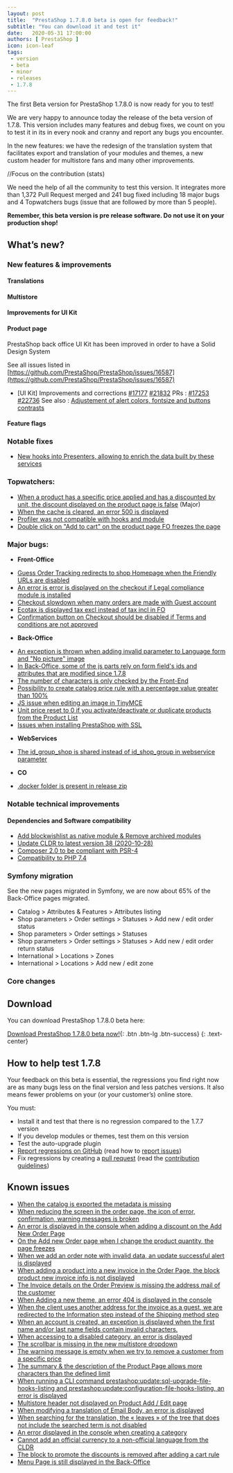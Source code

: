 ```yaml
---
layout: post
title:  "PrestaShop 1.7.8.0 beta is open for feedback!"
subtitle: "You can download it and test it"
date:   2020-05-31 17:00:00
authors: [ PrestaShop ]
icon: icon-leaf
tags:
 - version
 - beta
 - minor
 - releases
 - 1.7.8
---
```


The first Beta version for PrestaShop 1.7.8.0 is now ready for you to test!

We are very happy to announce today the release of the beta version of 1.7.8.
This version includes many features and debug fixes, we count on you to test it in its in every nook and cranny and report any bugs you encounter.

In the new features: we have the redesign of the translation system that facilitates export and translation of your modules and themes, a new custom header for multistore fans and many other improvements.

//Focus on the contribution (stats)

We need the help of all the community to test this version. It integrates more than 1,372 Pull Request merged and 241 bug fixed including 18 major bugs and 4 Topwatchers bugs (issue that are followed by more than 5 people). 

**Remember, this beta version is pre release software. Do not use it on your production shop!**

## What’s new?

### New features & improvements

#### Translations
#### Multistore
#### Improvements for UI Kit
#### Product page

PrestaShop back office UI Kit has been improved in order to have a Solid Design System

See all issues listed in [https://github.com/PrestaShop/PrestaShop/issues/16587](https://github.com/PrestaShop/PrestaShop/issues/16587)

- [UI Kit] Improvements and corrections [#17177](https://github.com/PrestaShop/PrestaShop/issues/17177) [#21832](https://github.com/PrestaShop/PrestaShop/issues/21832)
PRs : [#17253](https://github.com/PrestaShop/PrestaShop/pull/17253) [#22736](https://github.com/PrestaShop/PrestaShop/pull/22736)
See also : [Adjustement of alert colors, fontsize and buttons contrasts](https://github.com/PrestaShop/prestashop-ui-kit/pull/104)
#### Feature flags

### Notable fixes

- [New hooks into Presenters, allowing to enrich the data built by these services](https://github.com/PrestaShop/PrestaShop/issues/11125)

### **Topwatchers:**

- [When a product has a specific price applied and has a discounted by unit, the discount displayed on the product page is false](https://github.com/PrestaShop/PrestaShop/issues/16163) (Major)
- [When the cache is cleared, an error 500 is displayed](https://github.com/PrestaShop/PrestaShop/issues/11105)
- [Profiler was not compatible with hooks and module](https://github.com/PrestaShop/PrestaShop/issues/9659)
- [Double click on "Add to cart" on the product page FO freezes the page](https://github.com/PrestaShop/PrestaShop/issues/9634)

### Major bugs:

* **Front-Office**

- [Guess Order Tracking redirects to shop Homepage when the Friendly URLs are disabled](https://github.com/PrestaShop/PrestaShop/issues/20194)
- [An error is error is displayed on the checkout if Legal compliance module is installed](https://github.com/PrestaShop/PrestaShop/issues/12509)
- [Checkout slowdown when many orders are made with Guest account](https://github.com/PrestaShop/PrestaShop/issues/16584)
- [Ecotax is displayed tax excl instead of tax incl in FO](https://github.com/PrestaShop/PrestaShop/issues/18835)
- [Confirmation button on Checkout should be disabled if Terms and conditions are not approved](https://github.com/PrestaShop/PrestaShop/issues/19161)

* **Back-Office**

- [An exception is thrown when adding invalid parameter to Language form and "No picture" image](https://github.com/PrestaShop/PrestaShop/issues/22500)
- [In Back-Office, some of the js parts rely on form field's ids and attributes that are modified since 1.7.8](https://github.com/PrestaShop/PrestaShop/issues/21819)
- [The number of characters is only checked by the Front-End](https://github.com/PrestaShop/PrestaShop/issues/19505)
- [Possibility to create catalog price rule with a percentage value greater than 100%](https://github.com/PrestaShop/PrestaShop/issues/19013)
- [JS issue when editing an image in TinyMCE](https://github.com/PrestaShop/PrestaShop/issues/11011)
- [Unit price reset to 0 if you activate/deactivate or duplicate products from the Product List](https://github.com/PrestaShop/PrestaShop/issues/10792)
- [Issues when installing PrestaShop with SSL](https://github.com/PrestaShop/PrestaShop/issues/10482)

* **WebServices**
- [The id_group_shop is shared instead of id_shop_group in webservice parameter](https://github.com/PrestaShop/PrestaShop/issues/19566)
* **CO**
- [.docker folder is present in release zip](https://github.com/PrestaShop/PrestaShop/issues/22233)

### Notable technical improvements

#### Dependencies and Software compatibility

- [Add blockwishlist as native module & Remove archived modules](https://github.com/PrestaShop/PrestaShop/pull/23617)
- [Update CLDR to latest version 38 (2020-10-28)](https://github.com/PrestaShop/PrestaShop/issues/21678)
- [Composer 2.0 to be compliant with PSR-4](https://github.com/PrestaShop/PrestaShop/issues/20986)
- [Compatibility to PHP 7.4](https://github.com/PrestaShop/PrestaShop/issues/16477)

### Symfony migration

See the new pages migrated in Symfony, we are now about 65% of the Back-Office pages migrated.

- Catalog > Attributes & Features > Attributes listing 
- Shop parameters > Order settings > Statuses > Add new / edit order status 
- Shop parameters > Order settings > Statuses
- Shop parameters > Order settings > Statuses > Add new / edit order return status
- International > Locations > Zones
- International > Locations > Add new / edit zone

### Core changes

## Download

You can download PrestaShop 1.7.8.0 beta here:  

[Download PrestaShop 1.7.8.0 beta now!](https://download.prestashop.com/download/releases/prestashop_1.7.8.0-beta.1.zip){: .btn .btn-lg .btn-success}
{: .text-center}


## How to help test 1.7.8

Your feedback on this beta is essential, the regressions you find right now are as many bugs less on the final version and less patches versions. It also means fewer problems on your (or your customer’s) online store. 

You must:

- Install it and test that there is no regression compared to the 1.7.7 version
- If you develop modules or themes, test them on this version
- Test the auto-upgrade plugin
- [Report regressions on GitHub](https://github.com/PrestaShop/PrestaShop/issues) (read how to [report issues](https://devdocs.prestashop.com/1.7/contribute/contribute-reporting-issues/))
- Fix regressions by creating a [pull request](https://github.com/PrestaShop/PrestaShop/compare) (read the [contribution guidelines](https://devdocs.prestashop.com/1.7/contribute/contribution-guidelines/))

## Known issues 

- [When the catalog is exported the metadata is missing](https://github.com/PrestaShop/PrestaShop/issues/24716) 
- [When reducing the screen in the order page, the icon of error, confirmation, warning messages is broken](https://github.com/PrestaShop/PrestaShop/issues/24695) 
- [An error is displayed in the console when adding a discount on the Add New Order Page](https://github.com/PrestaShop/PrestaShop/issues/24556) 
- [On the Add new Order page when I change the product quantity, the page freezes](https://github.com/PrestaShop/PrestaShop/issues/24554) 
- [When we add an order note with invalid data, an update successful alert is displayed](https://github.com/PrestaShop/PrestaShop/issues/24534) 
- [When adding a product into a new invoice in the Order Page, the block product new invoice info is not displayed](https://github.com/PrestaShop/PrestaShop/issues/24533) 
- [The Invoice details on the Order Preview is missing the address mail of the customer](https://github.com/PrestaShop/PrestaShop/issues/24482) 
- [When Adding a new theme, an error 404 is displayed in the console](https://github.com/PrestaShop/PrestaShop/issues/24468) 
- [When the client uses another address for the invoice as a guest, we are redirected to the Information step instead of the Shipping method step](https://github.com/PrestaShop/PrestaShop/issues/24465) 
- [When an account is created, an exception is displayed when the first name and/or last name fields contain invalid characters.](https://github.com/PrestaShop/PrestaShop/issues/24464) 
- [When accessing to a disabled category, an error is displayed](https://github.com/PrestaShop/PrestaShop/issues/24370) 
- [The scrollbar is missing in the new multistore dropdown](https://github.com/PrestaShop/PrestaShop/issues/24333) 
- [The warning message is empty when we try to remove a customer from a specific price](https://github.com/PrestaShop/PrestaShop/issues/24142) 
- [The summary & the description of the Product Page allows more characters than the defined limit](https://github.com/PrestaShop/PrestaShop/issues/24131) 
- [When running a CLI command prestashop:update:sql-upgrade-file-hooks-listing and prestashop:update:configuration-file-hooks-listing, an error is displayed](https://github.com/PrestaShop/PrestaShop/issues/24023) 
- [Multistore header not displayed on Product Add / Edit page](https://github.com/PrestaShop/PrestaShop/issues/23937) 
- [When modifying a translation of Email Body, an error is displayed](https://github.com/PrestaShop/PrestaShop/issues/23878) 
- [When searching for the translation, the « leaves » of the tree that does not include the searched term is not disabled](https://github.com/PrestaShop/PrestaShop/issues/23876) 
- [An error displayed in the console when creating a category](https://github.com/PrestaShop/PrestaShop/issues/23365) 
- [Cannot add an official currency to a non-official language from the CLDR](https://github.com/PrestaShop/PrestaShop/issues/22545) 
- [The block to promote the discounts is removed after adding a cart rule](https://github.com/PrestaShop/PrestaShop/issues/21961) 
- [Menu Page is still displayed in the Back-Office](https://github.com/PrestaShop/PrestaShop/issues/21107) 
